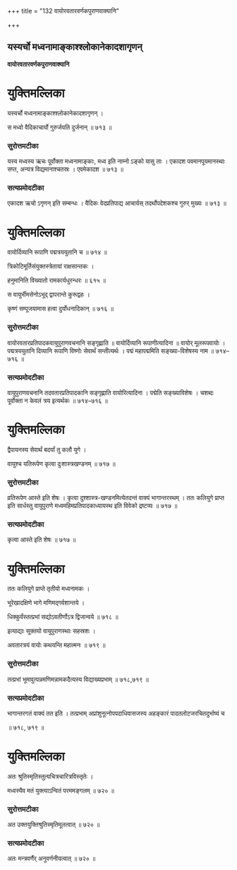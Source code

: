 +++
title = "132 वायोरवतारवर्णकपुराणवाक्यानि"

+++


## यस्यर्चो मध्वनामाङ्काश्श्लोकानेकादशागृणन्

  



**वायोरवतारवर्णकपुराणवाक्यानि**

# **युक्तिमल्लिका**

यस्यर्चो मध्वनामाङ्काश्श्लोकानेकादशागृणन् ।

स मध्वो वैदिकाचार्यो गुरुर्जयति दुर्जनान् ॥ ७१३ ॥

### **सुरोत्तमटीका**

यस्य मध्वस्य ऋचः पूर्वोक्ता मध्वनामाङ्काः, मध्व इति नाम्नो ऽङ्को यासु ताः । एकादश पवमानपूयमानस्थाः सप्त, अन्यत्र विद्यमानाश्चतस्रः । एवमेकादश ॥ ७१३ ॥

### **सत्यप्रमोदटीका**

एकादश ऋचो ऽगृणन् इति सम्बन्धः । वैदिकः वेदप्रतिपाद्य आचार्यस् तदर्थोपदेशकश्च गुरुर् मुख्यः ॥ ७१३ ॥

# **युक्तिमल्लिका**

वायोर्दिव्यानि रूपाणि पद्मत्रययुतानि च ॥ ७१४ ॥

त्रिकोटिमूर्तिसंयुक्तस्त्रेतायां राक्षसान्तकः ।

हनुमानिति विख्यातो रामकार्यधुरन्धरः ॥ ६१५ ॥

स वायुर्भीमसेनोऽभूद् द्वापरान्ते कुरूद्वहः ।

कृष्णं सम्पूजयामास हत्वा दुर्योधनादिकान् ॥ ७१६ ॥

### **सुरोत्तमटीका**

वायोरवतारप्रतिपादकवायुपुराणवचनानि सङ्गृह्णाति ॥ वायोर्दिव्यानि रूपाणीत्यादिना ॥ वायोर् मूलरूपवायोः । पद्मत्रययुतानि दिव्यानि रूपाणि विष्णोः सेवार्थं सन्तीत्यर्थः । पद्मं महापद्ममिति सङ्ख्या-विशेषस्य नाम ॥ ७१४–७१६ ॥

### **सत्यप्रमोदटीका**

वायुपुराणवचनानि तदवतारप्रतिपादकानि सङ्गृह्णाति वायोरित्यादिना । पद्मेति सङ्ख्याविशेषः । चशब्दः पूर्वोक्ता न केवलं त्रय इत्यर्थकः ॥ ७१४–७१६ ॥

# **युक्तिमल्लिका**

द्वैपायनस्य सेवार्थं बदर्यां तु कलौ युगे ।

वायुश्च यतिरूपेण कृत्वा दुःशास्त्रखण्डनम् ॥ ७१७ ॥

### **सुरोत्तमटीका**

व्रतिरूपेण आस्ते इति शेषः । कृत्वा दुश्शास्त्र-खण्डनमित्येतदन्तं वाक्यं भागान्तरस्थम् । ततः कलियुगे प्राप्त इति सार्धस्तु वायुपुराणे मध्वमहिमप्रतिपादकाध्यायस्थ इति विवेको द्रष्टव्यः ॥ ७१७ ॥

### **सत्यप्रमोदटीका**

कृत्वा आस्ते इति शेषः ॥ ७१७ ॥

# **युक्तिमल्लिका**

ततः कलियुगे प्राप्ते तृतीयो मध्वनामकः ।

भूरेखादक्षिणे भागे मणिमद्गर्वशान्तये ।

धिक्कुर्वंस्तत्प्रभां सद्योऽवतीर्णोऽत्र द्विजान्वये ॥ ७१८ ॥

इत्याद्याः सूक्तयो वायुपुराणस्थाः सहस्रशः ।

अवतारत्रयं वायोः कथयन्ति महात्मनः ॥ ७१९ ॥

### **सुरोत्तमटीका**

तत्प्रभां भूमावुत्पन्नमणिमन्नामकदैत्यस्य विद्याख्यप्रभाम् ॥ ७१८,७१९ ॥

### **सत्यप्रमोदटीका**

भागान्तरगतं वाक्यं तत इति । तत्प्रभाम् अप्रांशुनूत्नोपपदाधिवासजस्य अहङ्कारं पादतलोटजरचितदुर्भाष्यं च

॥ ७१८, ७१९ ॥

# **युक्तिमल्लिका**

अतः श्रुतिस्मृतिस्तुत्यचित्रचारित्रविस्तृतेः ।

मध्वस्यैव मतं युक्त्याऽन्वितं परममङ्गलम् ॥ ७२० ॥

### **सुरोत्तमटीका**

अत उक्तयुक्तिश्रुतिस्मृतिमूलत्वात् ॥ ७२० ॥

### **सत्यप्रमोदटीका**

अतः मन्त्रवर्णैर् अनुवर्णनीयत्वात् ॥ ७२० ॥

